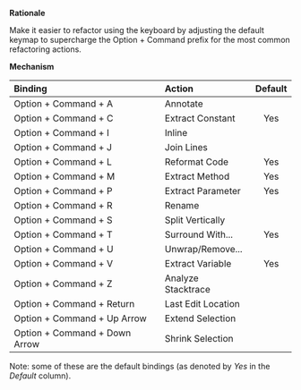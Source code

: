 **Rationale**

Make it easier to refactor using the keyboard by adjusting the default keymap to supercharge the Option + Command prefix for the most common refactoring actions.

**Mechanism**

| Binding                       | Action             | Default |
| :---------------------------- | :----------------- | :-----: |
| Option + Command + A          | Annotate           |         |
| Option + Command + C          | Extract Constant   | Yes     |
| Option + Command + I          | Inline             |         |
| Option + Command + J          | Join Lines         |         |
| Option + Command + L          | Reformat Code      | Yes     |
| Option + Command + M          | Extract Method     | Yes     |
| Option + Command + P          | Extract Parameter  | Yes     |
| Option + Command + R          | Rename             |         |
| Option + Command + S          | Split Vertically   |         |
| Option + Command + T          | Surround With...   | Yes     |
| Option + Command + U          | Unwrap/Remove...   |         |
| Option + Command + V          | Extract Variable   | Yes     |
| Option + Command + Z          | Analyze Stacktrace |         |
| Option + Command + Return     | Last Edit Location |         |
| Option + Command + Up Arrow   | Extend Selection   |         |
| Option + Command + Down Arrow | Shrink Selection   |         |

Note: some of these are the default bindings (as denoted by _Yes_ in the _Default_ column).
